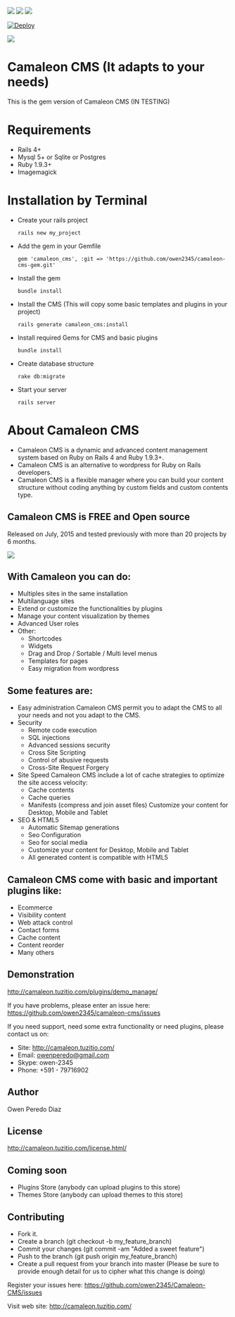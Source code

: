 ![](https://img.shields.io/badge/Version-1.0-green.svg)
![](https://img.shields.io/badge/Rails-4%2B-green.svg)
![](https://img.shields.io/badge/Ruby-1.9.3%2B-green.svg)

[![Deploy](https://www.herokucdn.com/deploy/button.png)](https://heroku.com/deploy?template=https://github.com/owen2345/Camaleon-CMS-Sample)

![](http://camaleon.tuzitio.com/media/132/logo2.png)

# Camaleon CMS (It adapts to your needs)
This is the gem version of Camaleon CMS (IN TESTING)

# Requirements
* Rails 4+
* Mysql 5+ or Sqlite or Postgres
* Ruby 1.9.3+
* Imagemagick

# Installation by Terminal
* Create your rails project

  ```
  rails new my_project
  ```
* Add the gem in your Gemfile
  
  ```
  gem 'camaleon_cms', :git => 'https://github.com/owen2345/camaleon-cms-gem.git'
  ```
* Install the gem
  
  ```
  bundle install
  ```
* Install the CMS (This will copy some basic templates and plugins in your project)
  
  ```
  rails generate camaleon_cms:install
  ```
* Install required Gems for CMS and basic plugins
  
  ```
  bundle install
  ```
* Create database structure
  
  ```
  rake db:migrate
  ```
* Start your server
  
  ```
  rails server
  ```

# About Camaleon CMS
* Camaleon CMS is a dynamic and advanced content management system based on Ruby on Rails 4 and Ruby 1.9.3+.
* Camaleon CMS is an alternative to wordpress for Ruby on Rails developers.
* Camaleon CMS is a flexible manager where you can build your content structure without coding anything by custom fields and custom contents type.

## Camaleon CMS is FREE and Open source
Released on July, 2015 and tested previously with more than 20 projects by 6 months.

![](http://camaleon.tuzitio.com/media/132/multi-language.png)

## With Camaleon you can do:
* Multiples sites in the same installation
* Multilanguage sites
* Extend or customize the functionalities by plugins
* Manage your content visualization by themes
* Advanced User roles
* Other:
  - Shortcodes
  - Widgets
  - Drag and Drop / Sortable / Multi level menus
  - Templates for pages
  - Easy migration from wordpress

## Some features are:
* Easy administration
  Camaleon CMS permit you to adapt the CMS to all your needs and not you adapt to the CMS.
* Security
  - Remote code execution
  - SQL injections
  - Advanced sessions security
  - Cross Site Scripting
  - Control of abusive requests
  - Cross-Site Request Forgery
* Site Speed
  Camaleon CMS include a lot of cache strategies to optimize the site access velocity:
    - Cache contents
    - Cache queries
    - Manifests (compress and join asset files)
  Customize your content for Desktop, Mobile and Tablet
* SEO & HTML5
  - Automatic Sitemap generations
  - Seo Configuration
  - Seo for social media
  - Customize your content for Desktop, Mobile and Tablet
  - All generated content is compatible with HTML5


## Camaleon CMS come with basic and important plugins like:
* Ecommerce
* Visibility content
* Web attack control
* Contact forms
* Cache content
* Content reorder
* Many others

## Demonstration
http://camaleon.tuzitio.com/plugins/demo_manage/

If you have problems, please enter an issue here: https://github.com/owen2345/camaleon-cms/issues

If you need support, need some extra functionality or need plugins, please contact us on:
* Site: http://camaleon.tuzitio.com/
* Email: owenperedo@gmail.com
* Skype: owen-2345
* Phone: +591 - 79716902


## Author
Owen Peredo Diaz

## License
http://camaleon.tuzitio.com/license.html/

## Coming soon
* Plugins Store (anybody can upload plugins to this store)
* Themes Store (anybody can upload themes to this store)

## Contributing
* Fork it.
* Create a branch (git checkout -b my_feature_branch)
* Commit your changes (git commit -am "Added a sweet feature")
* Push to the branch (git push origin my_feature_branch)
* Create a pull request from your branch into master (Please be sure to provide enough detail for us to cipher what this change is doing)

Register your issues here: https://github.com/owen2345/Camaleon-CMS/issues

Visit web site: http://camaleon.tuzitio.com/
